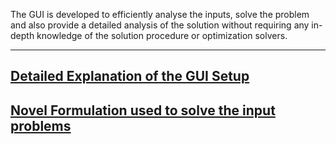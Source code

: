 The GUI is developed to efficiently analyse the inputs, solve the problem and also provide a detailed analysis of the solution without requiring any in-depth knowledge of the solution procedure or optimization solvers.  

---
[Detailed Explanation of the GUI Setup](Help_doc.pdf)
---
[Novel Formulation used to solve the input problems](formulation_gui_1.pdf)
---
